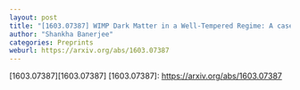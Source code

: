 ```yaml
---
layout: post
title: "[1603.07387] WIMP Dark Matter in a Well-Tempered Regime: A case study on Singlet-Doublets Fermionic WIMP"
author: "Shankha Banerjee"
categories: Preprints
weburl: https://arxiv.org/abs/1603.07387
---
```


[1603.07387][1603.07387]
[1603.07387]: https://arxiv.org/abs/1603.07387
